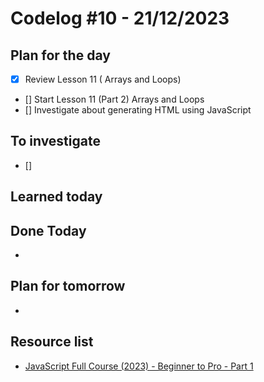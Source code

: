 # Codelog #10 - 21/12/2023



## Plan for the day
- [x] Review Lesson 11 ( Arrays and Loops)
- [] Start Lesson 11 (Part 2) Arrays and Loops
- [] Investigate about generating HTML using JavaScript
 


## To investigate
- [] 


## Learned today



## Done Today
- 



## Plan for tomorrow
- 



## Resource list
- [JavaScript Full Course (2023) - Beginner to Pro - Part 1](https://www.youtube.com/watch?v=SBmSRK3feww&list=PLghkhsW32AScslc5-k7f9A7cOFJI6gZbv&index=9)
